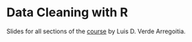 # Data Cleaning with R

Slides for all sections of the [course](https://rfortherestofus.com/courses/data-cleaning/) by Luis D. Verde Arregoitia.
